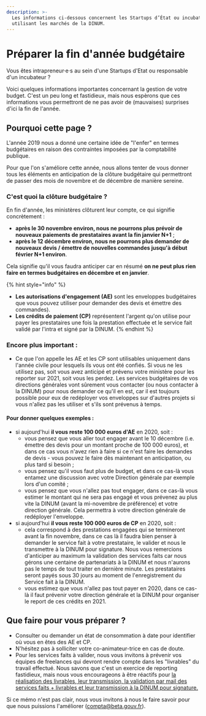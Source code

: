 ```yaml
---
description: >-
  Les informations ci-dessous concernent les Startups d’État ou incubateurs
  utilisant les marchés de la DINUM.
---
```


# Préparer la fin d'année budgétaire

Vous êtes intrapreneur·e·s au sein d'une Startups d'Etat ou responsable d'un incubateur ?

Voici quelques informations importantes concernant la gestion de votre budget. C'est un peu long et fastidieux, mais nous espèrons que ces informations vous permettront de ne pas avoir de (mauvaises) surprises d'ici la fin de l'année.

## **Pourquoi cette page ?**

**️**L'année 2019 nous a donné une certaine idée de "l'enfer" en termes budgétaires en raison des contraintes imposées par la comptabilité publique.

Pour que l'on s'améliore cette année, nous allons tenter de vous donner tous les éléments en anticipation de la clôture budgétaire qui permettront de passer des mois de novembre et de décembre de manière sereine.

### C'est quoi la clôture budgétaire ?

En fin d'année, les ministères clôturent leur compte, ce qui signifie concrètement :

* **après le 30 novembre environ, nous ne pourrons plus prévoir de nouveaux paiements de prestataires avant la fin janvier N+1** ;
* **après le 12 décembre environ, nous ne pourrons plus demander de nouveaux devis / émettre de nouvelles commandes jusqu'à début février N+1 environ**.

Cela signifie qu'il vous faudra anticiper car en résumé **on ne peut plus rien faire en termes budgétaires en décembre et en janvier**.

{% hint style="info" %}
* **Les autorisations d'engagement (AE)** sont les enveloppes budgétaires que vous pouvez utiliser pour demander des devis et émettre des commandes).
* **Les crédits de paiement (CP)** représentent l'argent qu'on utilise pour payer les prestataires une fois la prestation effectuée et le service fait validé par l'intra et signé par la DINUM.
{% endhint %}

### Encore plus important :

* Ce que l'on appelle les AE et les CP sont utilisables uniquement dans l'année civile pour lesquels ils vous ont été confiés. Si vous ne les utilisez pas, soit vous avez anticipé et prévenu votre ministère pour les reporter sur 2021, soit vous les perdez. Les services budgétaires de vos directions générales vont sûrement vous contacter (ou nous contacter à la DINUM) pour nous demander ce qu'il en est, car il est toujours possible pour eux de redéployer vos enveloppes sur d'autres projets si vous n'allez pas les utiliser et s'ils sont prévenus à temps.

#### Pour donner quelques exemples :

* si aujourd'hui **il vous reste 100 000 euros d'AE** en 2020, soit :
  * vous pensez que vous aller tout engager avant le 10 décembre (i.e. émettre des devis pour un montant proche de 100 000 euros), et dans ce cas vous n'avez rien à faire si ce n'est faire les demandes de devis - vous pouvez le faire dès maintenant en anticipation, ou plus tard si besoin ;
  * vous pensez qu'il vous faut plus de budget, et dans ce cas-là vous entamez une discussion avec votre Direction générale par exemple lors d'un comité ;
  * vous pensez que vous n'allez pas tout engager, dans ce cas-là vous estimer le montant qui ne sera pas engagé et vous prévenez au plus vite la DINUM (avant la mi-novembre de préférence) et votre direction générale. Cela permettra à votre direction générale de redéployer l'enveloppe.
* si aujourd'hui **il vous reste 100 000 euros de CP** en 2020, soit :
  * cela correspond à des prestations engagées qui se termineront avant la fin novembre, dans ce cas là il faudra bien penser à demander le service fait à votre prestataire, le valider et nous le transmettre à la DINUM pour signature. Nous vous remercions d'anticiper au maximum la validation des services faits car nous gérons une centaine de partenariats à la DINUM et nous n'aurons pas le temps de tout traiter en dernière minute. Les prestataires seront payés sous 30 jours au moment de l'enregistrement du Service fait à la DINUM.
  * vous estimez que vous n'allez pas tout payer en 2020, dans ce cas-là il faut prévenir votre direction générale et la DINUM pour organiser le report de ces crédits en 2021.

## **Que faire pour vous préparer ?**

* Consulter ou demander un état de consommation à date pour identifier où vous en êtes des AE et CP.
* N'hésitez pas à solliciter votre co-animateur-trice en cas de doute.
* Pour les services faits à valider, nous vous invitons à prévenir vos équipes de freelances qui devront rendre compte dans les "livrables" du travail effectué. Nous savons que c'est un exercice de reporting fastidieux, mais nous vous encourageons à être réactifs pour [la réalisation des livrables, leur transmission, la validation par mail des services faits + livrables et leur transmission à la DINUM pour signature.](la-facturation-de-a-a-z/livrable-et-service-fait.md)

Si ce mémo n'est pas clair, nous vous invitons à nous le faire savoir pour que nous puissions l'améliorer (compta@beta.gouv.fr).
